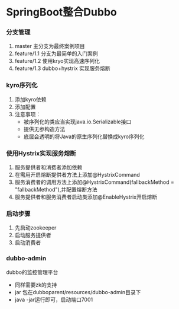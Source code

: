 # SpringBoot整合Dubbo
### 分支管理
1. master 主分支为最终案例项目
2. feature/1.1 分支为最简单的入门案例
3. feature/1.2 使用kryo实现高速序列化
4. feature/1.3 dubbo+hystrix 实现服务熔断
### kyro序列化
1. 添加kyro依赖
2. 添加配置
4. 注意事项：
    - 被序列化的类应当实现java.io.Serializable接口
    - 提供无参构造方法
    - 底层会透明的将Java的原生序列化替换成kyro序列化

### 使用Hystrix实现服务熔断
1. 服务提供者和消费者添加依赖
2. 在需用开启熔断提供者方法上添加@HystrixCommand
3. 服务消费者的调用方法上添加@HystrixCommand(fallbackMethod = "fallbackMethod"),并配置熔断方法
4. 服务提供者和服务消费者启动类添加@EnableHystrix开启熔断


### 启动步骤
1. 先启动zookeeper
2. 启动服务提供者
3. 启动消费者

### dubbo-admin
dubbo的监控管理平台

- 同样需要zk的支持
- jar 包在dubboparent/resources/dubbo-admin目录下
- java -jar运行即可，启动端口7001
